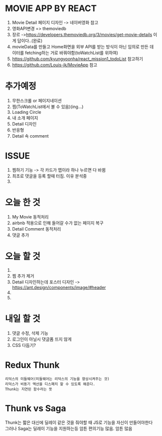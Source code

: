 # MOVIE APP BY REACT

 1. Movie Detail 페이지 디자인 -> 네이버영화 참고
 2. 영화API변경 => themoviedb
 3. 장르 ->https://developers.themoviedb.org/3/movies/get-movie-details 이게 답이다..(완료)
 4. movieData를 만들고 Home화면을 외부 API를 받는 방식이 아닌 임의로 만든 데이터를 fetching하는 거로 바꿔야함(toWatchList를 위하여)
 5. https://github.com/kyungyoonha/react_mission1_todoList 참고하기
 6. https://github.com/Louis-jk/MovieApp 참고


# 추가예정
 1. 무한스크롤 or 페이지네이션
 3. 찜(ToWatchList에서 볼 수 있음)(ing...)
 4. Loading Circle
 5. 내 소개 페이지
 6. Detail 디자인
 8. 반응형
 9. Detail 속 comment



# ISSUE
 1. 찜하기 기능 -> 각 카드가 맵이라 하나 누르면 다 바뀜
 2. 최초로 댓글을 등록 할때 터짐. 이유 분석중
 3. 

# 오늘 한 것
  1. My Movie 동적처리
  2. airbnb 적용으로 인해 들어갈 수가 없는 페이지 복구
  3. Detail Comment 동적처리
  4. 댓글 추가

# 오늘 할 것
  1. 
  2. 찜 추가 제거
  4. Detail 디자인하는데 포스터 디자인 -> https://ant.design/components/image/#header
  5. 
  6. 
  

  

# 내일 할 것
  1. 댓글 수정, 삭제 기능
  2. 로그인이 아닐시 댓글폼 뜨지 않게
  3. CSS 다듬기?
  

# Redux Thunk
    리덕스의 미들웨어(미들웨어는 리덕스의 기능을 향상시켜주는 것)
    리덕스가 비동기 액선을 디스패치 할 수 있도록 해준다.
    Thunk는 지연된 함수라는 뜻
  
# Thunk vs Saga
  Thunk는 짧은 대신에 딜레이 같은 것을 줘야할 때 JS로 기능을 자신이 만들어야한다
  그러나 Saga는 딜레이 기능을 지원하는등 암튼 편의기능 많음. 암튼 많음

